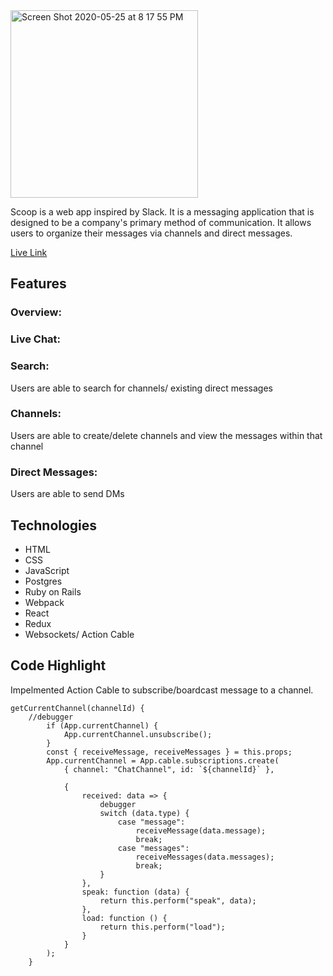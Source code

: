 <img width="300" alt="Screen Shot 2020-05-25 at 8 17 55 PM" src="https://user-images.githubusercontent.com/55370959/82849222-e91d1f80-9ec4-11ea-9bdd-73cd1f37818f.png">

Scoop is a web app inspired by Slack. It is a messaging application that is designed to be a company's primary method of communication. It allows users to organize their messages via channels and direct messages.

[Live Link](https://scoop-slack.herokuapp.com/#/)

## Features

### Overview:

### Live Chat:

### Search:
Users are able to search for channels/ existing direct messages

### Channels:
Users are able to create/delete channels and view the messages within that channel

### Direct Messages:
Users are able to send DMs 

## Technologies
* HTML
* CSS
* JavaScript
* Postgres
* Ruby on Rails
* Webpack
* React
* Redux
* Websockets/ Action Cable

## Code Highlight
Impelmented Action Cable to subscribe/boardcast message to a channel.
```
getCurrentChannel(channelId) {
    //debugger
        if (App.currentChannel) {
            App.currentChannel.unsubscribe();
        }
        const { receiveMessage, receiveMessages } = this.props;
        App.currentChannel = App.cable.subscriptions.create(
            { channel: "ChatChannel", id: `${channelId}` },
           
            {
                received: data => {
                    debugger
                    switch (data.type) {
                        case "message":
                            receiveMessage(data.message); 
                            break;
                        case "messages":
                            receiveMessages(data.messages);
                            break;
                    }
                },
                speak: function (data) {
                    return this.perform("speak", data);
                },
                load: function () {
                    return this.perform("load");
                }
            }
        );
    }
```

